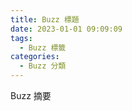 ```yaml
---
title: Buzz 標題
date: 2023-01-01 09:09:09
tags:
  - Buzz 標籤
categories:
  - Buzz 分類
---
```


Buzz 摘要

<!--more-->
